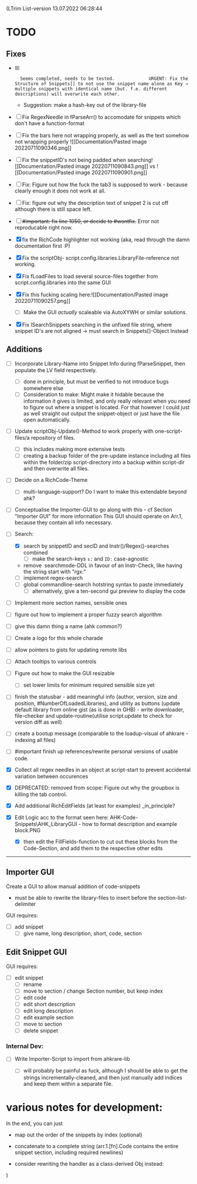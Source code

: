 (LTrim
List-version 13.07.2022 06:28:44
# TODO




## Fixes
- [x]		Seems completed, needs to be tested.			 URGENT: Fix the Structure of Snippets[] to not use the snippet name alone as Key → multiple snippets with identical name (but. f.e. different descriptions) will overwrite each other. 
	- Suggestion: make a hash-key out of the library-file 

- [ ] Fix RegexNeedle in fParseArr() to accomodate for snippets which don't have a function-format

- [ ] Fix the bars here not wrapping properly, as well as the text somehow not wrapping properly ![[Documentation/Pasted image 20220711090346.png]]
- [ ] Fix the snippetID's not being padded when searching![[Documentation/Pasted image 20220711090843.png]] vs ![[Documentation/Pasted image 20220711090901.png]]
- [ ] Fix: Figure out how the fuck the tab3 is supposed to work - because clearly enough it does not work at all.
- [ ] Fix: figure out why the description text of snippet 2 is cut off although there is still space left.
- [ ] ~~#important: fix line 1050, or decide to #wontfix.~~ Error not reproducable right now.

- [x] fix the RichCode highlighter not working (aka, read through the damn documentation first :P)
- [x] Fix the scriptObj- script.config.libraries.LibraryFile-reference not working.
- [x] Fix fLoadFiles to load several source-files together from script.config.libraries into the same GUI
- [x] Fix this fucking scaling here:![[Documentation/Pasted image 20220711090257.png]]
	- [ ] Make the GUI _actually_ scaleable via AutoXYWH or similar solutions.
- [x] Fix lSearchSnippets searching in the unfixed file string, where snippet ID's are not aligned → must search in Snippets[]-Object Instead
## Additions
- [ ] Incorporate Library-Name into Snippet Info during fParseSnippet, then populate the LV field respectively. 
	- [ ] done in principle, but must be verified to not introduce bugs somewhere else
	- [ ] Consideration to make: Might make it hidable because the information it gives is limited, and only really relevant when you need to figure out where a snippet is located. For that however I could just as well straight out output the snippet-object or just have the file open automatically.
- [ ] Update scriptObj-Update()-Method to work properly with one-script-files/a repository of files.
	- [ ] this includes making more extensive tests
	- [ ] creating a backup folder of the pre-update instance including all files within the folder/zip script-directory into a backup within script-dir and then overwrite all files.
- [ ] Decide on a RichCode-Theme
	- [ ] multi-language-support? Do I want to make this extendable beyond ahk?
- [ ] Conceptualise the Importer-GUI to go along with this - cf Section "Importer GUI" for more information	
	This GUI should operate on Arr.1, because they contain all info necessary.
- [ ] Search:
	- [x] search by snippetID and secID and Instr()/Regex()-searches combined
		- [ ] make the search-keys `s:` and `ID:` case-agnostic
	- remove  searchmode-DDL in favour of an Instr-Check, like having the string start with "rgx:"
	- [ ] implement regex-search
	- [ ] global commandline-search hotstring syntax to paste immediately
		- [ ] alternatively, give a ten-second gui preview to display the code
- [ ] Implement more section names, sensible ones
- [ ] figure out how to implement a proper fuzzy search algorithm
- [ ] give this damn thing a name (ahk common?)
- [ ] Create a logo for this whole charade
- [ ] allow pointers to gists for updating remote libs 
- [ ] Attach tooltips to various controls
- [ ] Figure out how to make the GUI resizable
	- [ ] set lower limits for minimum required sensible size yet
- [ ] finish the statusbar - add meaningful info (author, version, size and position, \#NumberOfLoadedLibraries), and utility as buttons (update default library from online gist (as is done in GHB) - write downloader, file-checker and update-routine(utilise script.update to check for version diff as well) 
- [ ] create a bootup message (comparable to the loadup-visual of ahkrare - indexing all files)
- [ ] #important finish up references/rewrite personal versions of usable code.

- [x] Collect all regex needles in an object at script-start to prevent accidental variation between occurences
- [x] DEPRECATED: removed from scope: Figure out why the groupbox is killing the tab control.
- [x] Add additional RichEditFields (at least for examples) _in_principle?
- [x] Edit Logic acc to the format seen here: AHK-Code-Snippets\AHK_LibraryGUI - how to format description and example block.PNG
	- [x] then edit the FillFields-function to cut out these blocks from the Code-Section, and add them to the respective other edits
---

## Importer GUI
Create a GUI to allow manual addition of code-snippets
- must be able to rewrite the library-files to insert before the section-list-delimiter

GUI requires:
- [ ] add snippet
	- [ ] give name, long description, short, code, section

## Edit Snippet GUI
GUI requires:
- [ ] edit snippet  
	- [ ] rename 
	- [ ] move to section / change Section number, but keep index
	- [ ] edit code
	- [ ] edit short description
	- [ ] edit long description
	- [ ] edit example section
	- [ ] move to section
	- [ ] delete snippet    

### Internal Dev:
- [ ] Write Importer-Script to import from ahkrare-lib
	- [ ] will probably be painful as fuck, although I should be able to get the strings incrementally-cleaned, and then just manually add indices and keep them within a separate file.




# various notes for development:


In the end, you can just
- map out the order of the snippets by index (optional)
- concatenate to a complete string (arr.1.[fn].Code contains the entire snippet section, including required newlines)

- consider rewriting the handler as a class-derived Obj instead: 

)